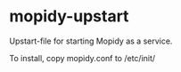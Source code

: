 mopidy-upstart
==============

Upstart-file for starting Mopidy as a service.

To install, copy mopidy.conf to /etc/init/
